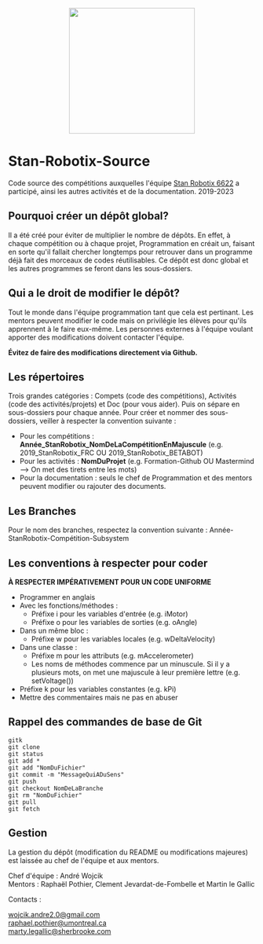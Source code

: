 <p align="center">
  <img width="256" height="256" src="https://stanrobotix.files.wordpress.com/2017/01/cropped-cropped-equipe-stan-logo2.jpg">
</p>

# Stan-Robotix-Source
Code source des compétitions auxquelles l'équipe [Stan Robotix 6622](https://stanrobotix6622.com/) a participé, ainsi les autres activités et de la documentation.
2019-2023

## Pourquoi créer un dépôt global?
Il a été créé pour éviter de multiplier le nombre de dépôts. En effet, à chaque compétition ou à chaque projet, Programmation en créait un, faisant en sorte qu'il fallait chercher
longtemps pour retrouver dans un programme déjà fait des morceaux de codes réutilisables.
Ce dépôt est donc global et les autres programmes se feront dans les sous-dossiers.

## Qui a le droit de modifier le dépôt?
Tout le monde dans l'équipe programmation tant que cela est pertinant. Les mentors peuvent modifier le code mais on privilégie les élèves pour qu'ils apprennent à le faire eux-même. Les personnes externes à l'équipe voulant apporter des modifications doivent contacter l'équipe.

**Évitez de faire des modifications directement via Github.**  

## Les répertoires
Trois grandes catégories : Compets (code des compétitions), Activités (code des activités/projets) et Doc (pour vous aider).
Puis on sépare en sous-dossiers pour chaque année.
Pour créer et nommer des sous-dossiers, veiller à respecter la convention suivante :
- Pour les compétitions : **Année_StanRobotix_NomDeLaCompétitionEnMajuscule** (e.g. 2019_StanRobotix_FRC OU 2019_StanRobotix_BETABOT)
- Pour les activités : **NomDuProjet** (e.g. Formation-Github OU Mastermind --> On met des tirets entre les mots)
- Pour la documentation : seuls le chef de Programmation et des mentors peuvent modifier ou rajouter des documents.

## Les Branches
Pour le nom des branches, respectez la convention suivante :
Année-StanRobotix-Compétition-Subsystem

## Les conventions à respecter pour coder
**À RESPECTER IMPÉRATIVEMENT POUR UN CODE UNIFORME**
- Programmer en anglais
- Avec les fonctions/méthodes :
  - Préfixe i pour les variables d'entrée (e.g. iMotor)
  - Préfixe o pour les variables de sorties (e.g. oAngle)
- Dans un même bloc :
  - Préfixe w pour les variables locales (e.g. wDeltaVelocity)
- Dans une classe :
  - Préfixe m pour les attributs (e.g. mAccelerometer)
  - Les noms de méthodes commence par un minuscule. Si il y a plusieurs mots, on met une majuscule à leur première lettre (e.g. setVoltage())
- Préfixe k pour les variables constantes (e.g. kPi)
- Mettre des commentaires mais ne pas en abuser

## Rappel des commandes de base de Git
```
gitk
git clone
git status
git add *
git add "NomDuFichier"
git commit -m "MessageQuiADuSens"
git push
git checkout NomDeLaBranche
git rm "NomDuFichier"
git pull
git fetch
```
## Gestion
La gestion du dépôt (modification du README ou modifications majeures) est laissée au chef de l'équipe et aux mentors.


Chef d'équipe : André Wojcik<br>
Mentors : Raphaël Pothier, Clement Jevardat-de-Fombelle et Martin le Gallic

Contacts :

wojcik.andre2.0@gmail.com <br>
raphael.pothier@umontreal.ca <br>
marty.legallic@sherbrooke.com <br>